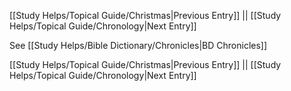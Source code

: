 [[Study Helps/Topical Guide/Christmas|Previous Entry]]  ||  [[Study Helps/Topical Guide/Chronology|Next Entry]]

 See [[Study Helps/Bible Dictionary/Chronicles|BD Chronicles]]

[[Study Helps/Topical Guide/Christmas|Previous Entry]]  ||  [[Study Helps/Topical Guide/Chronology|Next Entry]]
